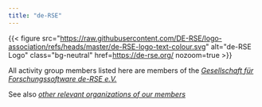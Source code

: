 ```yaml
---
title: "de-RSE"
---
```

{{< figure
    src="https://raw.githubusercontent.com/DE-RSE/logo-association/refs/heads/master/de-RSE-logo-text-colour.svg"
    alt="de-RSE Logo"
    class="bg-neutral"
    href=https://de-rse.org/
    nozoom=true
    >}}

All activity group members listed here are members of the [*Gesellschaft für Forschungssoftware de-RSE e.V.*](https://de-rse.org/)

See also [*other relevant organizations of our members*](..)